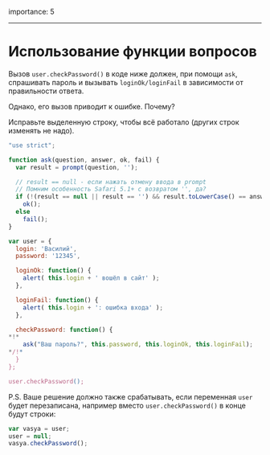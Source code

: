 importance: 5

---

# Использование функции вопросов

Вызов `user.checkPassword()` в коде ниже должен, при помощи `ask`, спрашивать пароль и вызывать `loginOk/loginFail` в зависимости от правильности ответа.

Однако, его вызов приводит к ошибке. Почему?

Исправьте выделенную строку, чтобы всё работало (других строк изменять не надо).

```js run
"use strict";

function ask(question, answer, ok, fail) {
  var result = prompt(question, '');

  // result == null - если нажать отмену ввода в prompt
  // Помним особенность Safari 5.1+ с возвратом '', да?
  if (!(result == null || result == '') && result.toLowerCase() == answer.toLowerCase())
    ok();
  else
    fail();
}

var user = {
  login: 'Василий',
  password: '12345',

  loginOk: function() {
    alert( this.login + ' вошёл в сайт' );
  },

  loginFail: function() {
    alert( this.login + ': ошибка входа' );
  },

  checkPassword: function() {
*!*
    ask("Ваш пароль?", this.password, this.loginOk, this.loginFail);
*/!*
  }
};

user.checkPassword();
```

P.S. Ваше решение должно также срабатывать, если переменная `user` будет перезаписана, например вместо `user.checkPassword()` в конце будут строки:

```js
var vasya = user;
user = null;
vasya.checkPassword();
```

